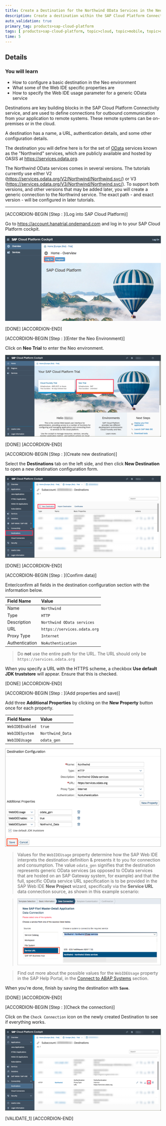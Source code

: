 ```yaml
---
title: Create a Destination for the Northwind OData Services in the Neo Environment
description: Create a destination within the SAP Cloud Platform Connectivity service to allow access to the Northwind OData services.
auto_validation: true
primary_tag: products>sap-cloud-platform
tags: [ products>sap-cloud-platform, topic>cloud, topic>mobile, topic>odata, tutorial>beginner ]
time: 5
---
```


## Details
### You will learn
- How to configure a basic destination in the Neo environment
- What some of the Web IDE specific properties are
- How to specify the Web IDE usage parameter for a generic OData service

Destinations are key building blocks in the SAP Cloud Platform Connectivity service, and are used to define connections for outbound communication from your application to remote systems. These remote systems can be on-premises or in the cloud.

A destination has a name, a URL, authentication details, and some other configuration details.

The destination you will define here is for the set of [OData](http://www.odata.org) services known as the "Northwind" services, which are publicly available and hosted by OASIS at <https://services.odata.org>.

The Northwind OData services comes in several versions.  The tutorials currently use either V2 (<https://services.odata.org/V2/Northwind/Northwind.svc/>) or V3 (<https://services.odata.org/V3/Northwind/Northwind.svc/>).  To support both versions, and other versions that may be added later, you will create a generic connection to the Northwind service.  The exact path - and exact version - will be configured in later tutorials.

---


[ACCORDION-BEGIN [Step : ](Log into SAP Cloud Platform)]

Go to <https://account.hanatrial.ondemand.com> and log in to your SAP Cloud Platform cockpit.

![SAP Cloud Platform log in page](scp-trial-logon.png)

[DONE]
[ACCORDION-END]

[ACCORDION-BEGIN [Step : ](Enter the Neo Environment)]

Click on **Neo Trial** to enter the Neo environment.

![neopage](scp-neo-logon.png)

[DONE]
[ACCORDION-END]

[ACCORDION-BEGIN [Step : ](Create new destination)]

Select the **Destinations** tab on the left side, and then click **New Destination** to open a new destination configuration form.

![Web IDE Destination tab](mob1-1_2.png)

[DONE]
[ACCORDION-END]

[ACCORDION-BEGIN [Step : ](Confirm data)]

Enter/confirm all fields in the destination configuration section with the information below.

Field Name     | Value
:------------- | :-------------
Name           | `Northwind`
Type           | `HTTP`
Description    | `Northwind OData services`
URL            | `https://services.odata.org`
Proxy Type     | `Internet`
Authentication | `NoAuthentication`

> Do **not** use the entire path for the URL.  The URL should only be `https://services.odata.org`

When you specify a URL with the HTTPS scheme, a checkbox **Use default JDK truststore** will appear. Ensure that this is checked.

[DONE]
[ACCORDION-END]

[ACCORDION-BEGIN [Step : ](Add properties and save)]


Add three **Additional Properties** by clicking on the **New Property** button once for each property.

Field Name       | Value
:--------------- | :-------------
`WebIDEEnabled`  | `true`
`WebIDESystem`   | `Northwind_Data`
`WebIDEUsage`    | `odata_gen`

![Completed SAP Cloud Platform destination](northwind-destination-details.png)

> Values for the `WebIDEUsage` property determine how the SAP Web IDE interprets the destination definition & presents it to you for connection and consumption. The value `odata_gen` signifies that the destination represents generic OData services (as opposed to OData services that are hosted on an SAP Gateway system, for example) and that the full, specific OData service URL specification is to be provided in the SAP Web IDE **New Project** wizard, specifically via the **Service URL** data connection source, as shown in this example scenario:

> ![Selection of the Northwind destination via the "Service URL" option](selection-via-service-url.png)

> Find out more about the possible values for the `WebIDEUsage` property in the SAP Help Portal, in the [Connect to ABAP Systems](https://help.sap.com/viewer/825270ffffe74d9f988a0f0066ad59f0/Cloud/en-US/5c3debce758a470e8342161457fd6f70.html) section.

When you're done, finish by saving the destination with **`Save`**.

[DONE]
[ACCORDION-END]

[ACCORDION-BEGIN [Step : ](Check the connection)]

Click on the `Check Connection` icon on the newly created Destination to see if everything works.

![check](./checkdest.png)

[VALIDATE_1]
[ACCORDION-END]
